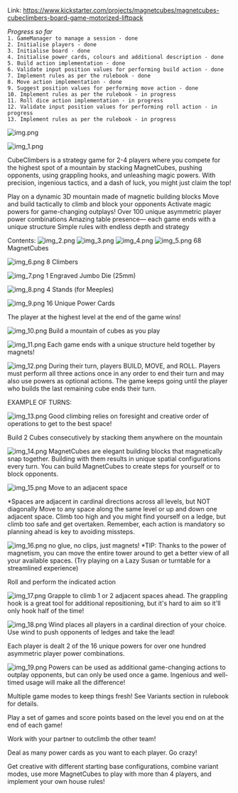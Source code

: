 Link: https://www.kickstarter.com/projects/magnetcubes/magnetcubes-cubeclimbers-board-game-motorized-liftpack

*Progress so far* <br>
`1. GameManager to manage a session - done`<br>
`2. Initialise players - done`<br>
`3. Initialise board - done`<br>
`4. Initialise power cards, colours and additional description - done`<br>
`5. Build action implementation - done`<br>
`6. Validate input position values for performing build action - done`<br>
`7. Implement rules as per the rulebook - done`<br>
`8. Move action implementation - done`<br>
`9. Suggest position values for performing move action - done`<br>
`10. Implement rules as per the rulebook - in progress`<br>
`11. Roll dice action implementation - in progress`<br>
`12. Validate input position values for performing roll action - in progress`<br>
`13. Implement rules as per the rulebook - in progress`<br>

![img.png](images/img.png)

![img_1.png](images/img_1.png)

CubeClimbers is a strategy game for 2-4 players where you compete for the highest spot of a mountain by stacking MagnetCubes, pushing opponents, using grappling hooks, and unleashing magic powers. With precision, ingenious tactics, and a dash of luck, you might just claim the top!

Play on a dynamic 3D mountain made of magnetic building blocks
Move and build tactically to climb and block your opponents
Activate magic powers for game-changing outplays! Over 100 unique asymmetric player power combinations
Amazing table presence— each game ends with a unique structure
Simple rules with endless depth and strategy

Contents: 
![img_2.png](images/img_2.png)
![img_3.png](images/img_3.png)
![img_4.png](images/img_4.png)
![img_5.png](images/img_5.png)
68 MagnetCubes

![img_6.png](images/img_6.png)
8 Climbers

![img_7.png](images/img_7.png)
1 Engraved Jumbo Die (25mm)

![img_8.png](images/img_8.png)
4 Stands (for Meeples)

![img_9.png](images/img_9.png)
16 Unique Power Cards


The player at the highest level at the end of the game wins!

![img_10.png](images/img_10.png)
Build a mountain of cubes as you play

![img_11.png](images/img_11.png)
Each game ends with a unique structure held together by magnets!

![img_12.png](images/img_12.png)
During their turn, players BUILD, MOVE, and ROLL. Players must perform all three actions once in any order to end their turn and may also use powers as optional actions. The game keeps going until the player who builds the last remaining cube ends their turn.

EXAMPLE OF TURNS:

![img_13.png](images/img_13.png)
Good climbing relies on foresight and creative order of operations to get to the best space!


Build 2 Cubes consecutively by stacking them anywhere on the mountain

![img_14.png](images/img_14.png)
MagnetCubes are elegant building blocks that magnetically snap together. Building with them results in unique spatial configurations every turn. You can build MagnetCubes to create steps for yourself or to block opponents.

![img_15.png](images/img_15.png)
Move to an adjacent space


*Spaces are adjacent in cardinal directions across all levels, but NOT diagonally
Move to any space along the same level or up and down one adjacent space. Climb too high and you might find yourself on a ledge, but climb too safe and get overtaken. Remember, each action is mandatory so planning ahead is key to avoiding missteps.

![img_16.png](images/img_16.png)
no glue, no clips, just magnets!
*TIP: Thanks to the power of magnetism, you can move the entire tower around to get a better view of all your available spaces. (Try playing on a Lazy Susan or turntable for a streamlined experience)


Roll and perform the indicated action

![img_17.png](images/img_17.png)
Grapple to climb 1 or 2 adjacent spaces ahead. The grappling hook is a great tool for additional repositioning, but it's hard to aim so it'll only hook half of the time!

![img_18.png](images/img_18.png)
Wind places all players in a cardinal direction of your choice. Use wind to push opponents of ledges and take the lead!



Each player is dealt 2 of the 16 unique powers for over one hundred asymmetric player power combinations.

![img_19.png](images/img_19.png)
Powers can be used as additional game-changing actions to outplay opponents, but can only be used once a game. Ingenious and well-timed usage will make all the difference!

Multiple game modes to keep things fresh! See Variants section in rulebook for details.

Play a set of games and score points based on the level you end on at the end of each game!

Work with your partner to outclimb the other team!

Deal as many power cards as you want to each player. Go crazy!

Get creative with different starting base configurations, combine variant modes, use more MagnetCubes to play with more than 4 players, and implement your own house rules!
